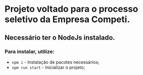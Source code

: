 # Projeto voltado para o processo seletivo da Empresa Competi.

## Necessário ter o NodeJs instalado.

### Para instalar, utilize:

-   `npm i` - Instalação de pacotes necessários;
-   `npm run start` - Inicializar o projeto;
